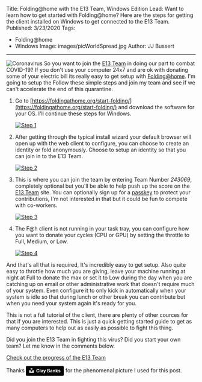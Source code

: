 Title: Folding@home with the E13 Team, Windows Edition
Lead: Want to learn how to get started with Folding@home? Here are the steps for getting the client installed on Windows to get connected to the E13 Team.
Published: 3/23/2020
Tags:
 - Folding@home
 - Windows
Image: images/picWorldSpread.jpg
Author: JJ Bussert
---

![Coronavirus](/images/posts/Coronavirus-CDC.jpg "Coronavirus")
So you want to join the [E13 Team](http://www.e13.team) in doing our part to combat COVID-19? If you don't use your computer 24x7 and are ok with donating some of your electric bill its really easy to get setup with [Folding@home](https://foldingathome.org/).  I'm going to setup the Follow these simple steps and join my team and see if we can't accelerate the end of this quarantine.  

1. Go to [https://foldingathome.org/start-folding/](https://foldingathome.org/start-folding/) and download the software for your OS. I'll continue these steps for Windows.

    [![Step 1](/images/posts/foldingathome_gettingstarted_win/step-1.png "Step 1")](/images/posts/foldingathome_gettingstarted_win/step-1.png)

2. After getting through the typical install wizard your default browser will open up with the web client to configure, you can choose to create an identity or fold anonymously.  Choose to setup an identity so that you can join in to the E13 Team.

    [![Step 2](/images/posts/foldingathome_gettingstarted_win/step-2.png "Step 2")](/images/posts/foldingathome_gettingstarted_win/step-2.png)

3. This is where you can join the team by entering Team Number *243069*, completely optional but you'll be able to help push up the score on the [E13 Team](http://www.e13.team) site.  You can optionally sign up for a [passkey](https://foldingathome.org/support/faq/points/passkey/) to protect your contributions, I'm not interested in that but it could be fun to compete with co-workers.

    [![Step 3](/images/posts/foldingathome_gettingstarted_win/step-3.png "Step 3")](/images/posts/foldingathome_gettingstarted_win/step-3.png)

4. The F@h client is not running in your task tray, you can configure how you want to donate your cycles (CPU or GPU) by setting the throttle to Full, Medium, or Low. 

    [![Step 4](/images/posts/foldingathome_gettingstarted_win/step-4.png "Step 4")](/images/posts/foldingathome_gettingstarted_win/step-4.png)

And that's all that is required, It's incredibly easy to get setup.  Also quite easy to throttle how much you are giving, leave your machine running at night at Full to donate the max or set it to Low during the day when you are catching up on email or other administrative work that doesn't require much of your system.  Even configure it to only kick in automatically when your system is idle so that during lunch or other break you can contribute but when you need your system again it's ready for you.

This is not a full tutorial of the client, there are plenty of other cources for that if you are interested.  This is just a quick getting started guide to get as many computers to help out as easily as possible to fight this thing.

Did you join the E13 Team in fighting this virus? Did you start your own team? Let me know in the comments below.

[Check out the progress of the E13 Team](http://www.e13.team)

Thanks <a style="background-color:black;color:white;text-decoration:none;padding:4px 6px;font-family:-apple-system, BlinkMacSystemFont, &quot;San Francisco&quot;, &quot;Helvetica Neue&quot;, Helvetica, Ubuntu, Roboto, Noto, &quot;Segoe UI&quot;, Arial, sans-serif;font-size:12px;font-weight:bold;line-height:1.2;display:inline-block;border-radius:3px" href="https://unsplash.com/@claybanks?utm_medium=referral&amp;utm_campaign=photographer-credit&amp;utm_content=creditBadge" target="_blank" rel="noopener noreferrer" title="Download free do whatever you want high-resolution photos from Clay Banks"><span style="display:inline-block;padding:2px 3px"><svg xmlns="http://www.w3.org/2000/svg" style="height:12px;width:auto;position:relative;vertical-align:middle;top:-2px;fill:white" viewBox="0 0 32 32"><title>unsplash-logo</title><path d="M10 9V0h12v9H10zm12 5h10v18H0V14h10v9h12v-9z"></path></svg></span><span style="display:inline-block;padding:2px 3px">Clay Banks</span></a> for the phenomenal picture I used for this post.

